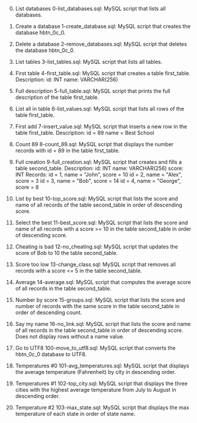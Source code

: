 0. List databases
    0-list_databases.sql: MySQL script that lists all databases.

1. Create a database
    1-create_database.sql: MySQL script that creates the database hbtn_0c_0.

2. Delete a database
    2-remove_databases.sql: MySQL script that deletes the database hbtn_0c_0.

3. List tables
    3-list_tables.sql: MySQL script that lists all tables.

4. First table
    4-first_table.sql: MySQL script that creates a table first_table.
    Description:
        id: INT
        name: VARCHAR(256)

5. Full description
    5-full_table.sql: MySQL script that prints the full description of the table first_table.

6. List all in table
    6-list_values.sql: MySQL script that lists all rows of the table first_table.

7. First add
    7-insert_value.sql: MySQL script that inserts a new row in the table first_table.
    Description:
        id = 89
        name = Best School

8. Count 89
    8-count_89.sql: MySQL script that displays the number records with id = 89 in the table first_table.

9. Full creation
    9-full_creation.sql: MySQL script that creates and fills a table second_table.
    Description:
        id: INT
        name: VARCHAR(256)
        score: INT
    Records:
        id = 1, name = "John", score = 10
        id = 2, name = "Alex", score = 3
        id = 3, name = "Bob", score = 14
        id = 4, name = "George", score = 8

10. List by best
    10-top_score.sql: MySQL script that lists the score and name of all records of the table second_table in order of descending score.

11. Select the best
    11-best_score.sql: MySQL script that lists the score and name of all records with a score >= 10 in the table second_table in order of descending score.

12. Cheating is bad
    12-no_cheating.sql: MySQL script that updates the score of Bob to 10 the table second_table.

13. Score too low
    13-change_class.sql: MySQL script that removes all records with a score <= 5 in the table second_table.

14. Average
    14-average.sql: MySQL script that computes the average score of all records in the table second_table.

15. Number by score
    15-groups.sql: MySQL script that lists the score and number of records with the same score in the table second_table in order of descending count.

16. Say my name
    16-no_link.sql: MySQL script that lists the score and name of all records in the table second_table in order of descending score.
    Does not display rows without a name value.

17. Go to UTF8
    100-move_to_utf8.sql: MySQL script that converts the hbtn_0c_0 database to UTF8.

18. Temperatures #0
    101-avg_temperatures.sql: MySQL script that displays the average temperature (Fahrenheit) by city in descending order.

19. Temperatures #1
    102-top_city.sql: MySQL script that displays the three cities with the highest average temperature from July to August in descending order.

20. Temperature #2
    103-max_state.sql: MySQL script that displays the max temperature of each state in order of state name.